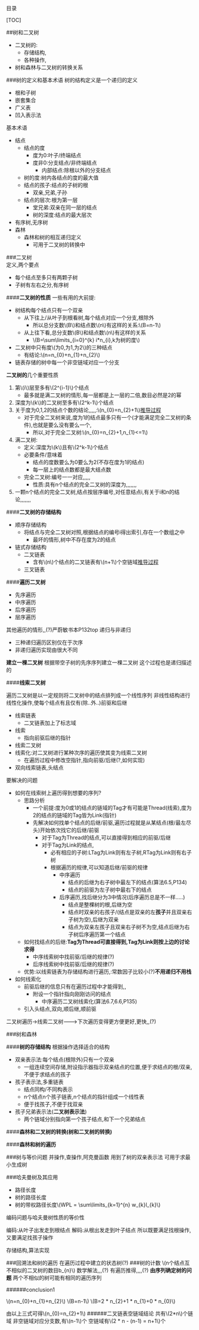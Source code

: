 目录

[TOC]

##树和二叉树

+ 二叉树的:
	- 存储结构,
	- 各种操作,
+ 树和森林与二叉树的转换关系


###树的定义和基本术语
树的结构定义是一个递归的定义

+ 根和子树
+ 嵌套集合
+ 广义表
+ 凹入表示法

基本术语

+ 结点
	- 结点的度
		+ 度为0:叶子/终端结点
		+ 度非0:分支结点/非终端结点
			- 内部结点:除根以外的分支结点
	- 树的度:树内各结点的度的最大值
	- 结点的孩子:结点的子树的根
		- 双亲,兄弟,子孙
	- 结点的层次:根为第一层
		+ 堂兄弟:双亲在同一层的结点
		+ 树的深度:结点的最大层次
+ 有序树,无序树
+ 森林
	- 森林和树的相互递归定义
		+ 可用于二叉树的转换中

###二叉树			
定义,两个要点

+ 每个结点至多只有两颗子树
+ 子树有左右之分,有序树

####**二叉树的性质**
一些有用的大前提:

+ 树结构每个结点只有一个双亲
	- 从下往上/从叶子到根看树,每个结点对应一个分支,根除外
		- 所以总分支数\\(B\\)和结点数\\(n\\)有这样的关系:\\(B=n-1\\)
	- 从上往下看,总分支数\\(B\\)和结点数\\(n\\)有这样的关系
		- \\(B=\sum\limits_{i=0}^{k} i*n_{i},k为树的度\\)
+ 二叉树中只有度\\(为0,为1,为2\\)的三种结点
	- 有结论:\\(n=n_{0}+n_{1}+n_{2}\\)
+ 链表存储的树中每一个非空链域对应一个分支


**二叉树的**几个重要性质

1. 第\\(i\\)层至多有\\(2^{i-1}\\)个结点
	+ 最多就是满二叉树的情形,每一层都是上一层的二倍,数目必然是2的幂
2. 深度为\\(k\\)的二叉树至多有\\(2^k-1\\)个结点	
3. 关于度为0,1,2的结点个数的结论,,,,,:\\(n_{0}=n_{2}+1\\)[推导过程](#conclusion1)
	+ 对于完全二叉树来说,度为1的结点最多只有一个(才能满足完全二叉树的条件),也就是要么没有要么一个,
		- 所以,对于完全二叉树:\\(n_{0}=n_{2}+1,n_{1}<=1\\)
4. 满二叉树:
	- 定义:深度为\\(k\\)且有\\(2^k-1\\)个结点
	- 必要条件/意味着
		- 结点的度数要么为0要么为2(不存在度为1的结点)
		- 每一层上的结点数都是最大结点数
	+ 完全二叉树:编号一一对应,,,,,
		- 性质:具有n个结点的完全二叉树的深度为,,,,,,,
5. 一颗n个结点的完全二叉树,结点按层序编号,对任意结点i,有关于i和n的结论,,,,,,,

####**二叉树的存储结构**	

+ 顺序存储结构
	- 将结点与完全二叉树对照,根据结点的编号i得出索引,存在一个数组之中
		+ 最坏的情形,树中不存在度为2的结点
+ 链式存储结构
	- 二叉链表
		+ 含有\\(n\\)个结点的二叉链表有\\(n+1\\)个空链域[推导过程](#_4)
	- 三叉链表

####**遍历二叉树**				

+ 先序遍历
+ 中序遍历
+ 后序遍历
+ 层序遍历

其他遍历的情形,,(?)严蔚敏书本P132top
递归与非递归

+ 三种递归遍历区别仅在于次序
+ 非递归遍历实现由很大不同

**建立一棵二叉树**
根据带空子树的先序序列建立一棵二叉树
这个过程也是递归描述的


####**线索二叉树**

遍历二叉树是以一定规则将二叉树中的结点排列成一个线性序列
非线性结构进行线性化操作,使每个结点有且仅有(除..外..)前驱和后继

+ 线索链表
	- 二叉链表加上了标志域
+ 线索
	- 指向前驱后继的指针
+ 线索二叉树
+ 线索化:对二叉树进行某种次序的遍历使其变为线索二叉树
	- 在遍历过程中修改空指针,指向前驱/后继(?,如何实现)
+ 双向线索链表,头结点


要解决的问题

+ 如何在线索树上遍历得到想要的序列?
	- 思路分析
		+ 一个前提:度为0或1的结点的链域的Tag才有可能是Thread(线索),度为2的结点的链域的Tag皆为Link(指针)
		+ 先解决如何找单个结点的后继/前驱,遍历过程就是从某结点(根/最左尽头)开始依次找它的后继/前驱
			- 对于Tag为Thread的结点,可以直接得到相应的前驱/后继
			- 对于Tag为Link的结点,
				+ 必有相应的子树:LTag为Link则有左子树,RTag为Link则有右子树
				+ 根据遍历的规律,可以知道后继/前驱的规律
					- 中序遍历
						+ 结点的后继为右子树中最左下的结点(算法6.5,P134)
						+ 结点的前驱为左子树中最右下的结点
					- 后序遍历,找后继分为3中情况(后序遍历总是不一样.....)
						+ 结点是整棵树的根,后继为空
						+ 结点时双亲的右孩子/(结点是双亲的左**孩子**并且双亲右子树为空),后继为双亲
						+ 结点为双亲左孩子且双亲右子树不为空,结点后继为右子树后序遍历第一个结点
	- 如何找结点的后继:**Tag为Thread可直接得到,Tag为Link则按上边的讨论求得**
		+ 中序线索树中找前驱/后继的规律(?)
		+ 后序线索树中找前驱/后继的规律(?)
	- 优势:以线索链表为存储结构进行遍历,:常数因子比较小(?)**不用递归不用栈**
+ 如何线索化
	- 前驱后继的信息只有在遍历过程中才能得到,,
		+ 附设一个指针指向刚刚访问的结点
			- 中序遍历二叉树线索化(算法6.7,6.6,P135)
	- 引入头结点,双向,顺后继,顺前驱

二叉树遍历->线索二叉树--->下次遍历变得更方便更好,更快,,(?)

###树和森林

####**树的存储结构**
根据操作选择适合的结构

+ 双亲表示法:每个结点(根除外)只有一个双亲
	- 一组连续空间存储,附设指示器指示双亲结点的位置,便于求结点的根/双亲,不便于求结点的孩子
+ 孩子表示法,多重链表
	- 结点同构/不同构表示
	- n个结点n个孩子链表,n个结点的指针组成一个线性表
	- 便于找孩子,不便于找双亲
+ 孩子兄弟表示法(**二叉树表示法**)
	- 两个链域分别指向第一个孩子结点,和下一个兄弟结点

####**森林和二叉树的转换(树和二叉树的转换)**

####**森林和树的遍历**

###树与等价问题
并操作,查操作,阿克曼函数
用到了树的双亲表示法
可用于求最小生成树

###哈夫曼树及其应用

+ 路径长度
+ 树的路径长度
+ 树的带权路径长度\\(WPL = \sum\limits_{k=1}^{n} w_{k}l_{k}\\)

编码问题与哈夫曼树性质的等价性

编码:从叶子出发走到根结点
解码:从根出发走到叶子结点
所以既要满足找根操作,又要满足找孩子操作

存储结构,算法实现

###回溯法和树的遍历
在遍历过程中建立的状态树(?)
###树的计数
\\(n个结点互不相似的二叉树的数目b_{n}\\)
数学解法,,,(?)
有遍历推得,,,,(?)
**由序列确定树的问题**
两个不相似的树可能有相同的遍历序列


######conclusion1

\\(n=n_{0}+n_{1}+n_{2}\\)
\\(B=n-1\\)
\\(B=2 * n_{2}+1 * n_{1}+0 * n_{0}\\)

由以上三式可得\\(n_{0}=n_{2}+1\\)
######二叉链表空链域结论
共有\\(2*n\\)个链域
非空链域对应分支数,有\\(n-1\\)个
空链域有\\(2 * n - (n-1) = n+1\\)个




